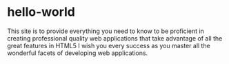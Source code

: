 # hello-world
This site is to provide everything you need to know to be proficient in creating professional quality web applications that take advantage of all the great features in HTML5
I wish you every success as you master all the wonderful facets of developing web applications.
